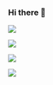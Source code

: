 ### Hi there 👋

<img src="https://readme-typing-svg.herokuapp.com/?lines=Welcome,%20visitor!;Hello%20Github%20World!&font=Roboto" />

![](https://github-readme-stats.vercel.app/api?username=xingxing7290&show_icons=true&theme=dark&count_private=true)

![](https://github-readme-stats.vercel.app/api/top-langs/?username=xingxing7290&theme=dark&layout=compact)

![](https://activity-graph.herokuapp.com/graph?username=xingxing7290&theme=github)



<!--
**xingxing7290/xingxing7290** is a ✨ _special_ ✨ repository because its `README.md` (this file) appears on your GitHub profile.

Here are some ideas to get you started:

- 🔭 I’m currently working on ...
- 🌱 I’m currently learning ...
- 👯 I’m looking to collaborate on ...
- 🤔 I’m looking for help with ...
- 💬 Ask me about ...
- 📫 How to reach me: ...
- 😄 Pronouns: ...
- ⚡ Fun fact: ...
-->
